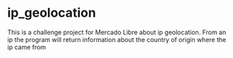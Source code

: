 # ip_geolocation
This is a challenge project for Mercado Libre about ip geolocation. From an ip the program will return information about the country of origin where the ip came from
